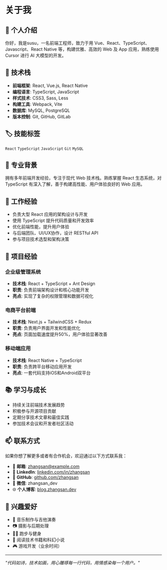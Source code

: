 # 关于我

## 👋 个人介绍

你好，我是susu，一名前端工程师，致力于用 Vue、React、TypeScript、Javascript、React Native 等，构建优雅、高效的 Web 及 App 应用，熟练使用 Cursor 进行 AI 大模型的开发。

## 🚀 技术栈

- **前端框架**: React, Vue.js, React Native
- **编程语言**: TypeScript, JavaScript
- **样式技术**: CSS3, Sass, Less
- **构建工具**: Webpack, Vite
- **数据库**: MySQL, PostgreSQL
- **版本控制**: Git, GitHub, GitLab

## 🏷️ 技能标签

`React` `TypeScript` `JavaScript` `Git` `MySQL`

## 🎯 专业背景

拥有多年前端开发经验，专注于现代 Web 技术栈。熟练掌握 React 生态系统，对 TypeScript 有深入了解，善于构建高性能、用户体验良好的 Web 应用。

## 💼 工作经验

- 负责大型 React 应用的架构设计与开发
- 使用 TypeScript 提升代码质量和开发效率
- 优化前端性能，提升用户体验
- 与后端团队、UI/UX协作，设计 RESTful API
- 参与项目技术选型和架构决策

## 🔧 项目经验

### 企业级管理系统
- **技术栈**: React + TypeScript + Ant Design
- **职责**: 负责前端架构设计和核心功能开发
- **亮点**: 实现了复杂的权限管理和数据可视化

### 电商平台前端
- **技术栈**: Next.js + TailwindCSS + Redux
- **职责**: 负责用户界面开发和性能优化
- **亮点**: 页面加载速度提升50%，用户体验显著改善

### 移动端应用
- **技术栈**: React Native + TypeScript
- **职责**: 负责跨平台移动应用开发
- **亮点**: 一套代码支持iOS和Android双平台

## 📚 学习与成长

- 持续关注前端技术发展趋势
- 积极参与开源项目贡献
- 定期分享技术文章和最佳实践
- 参加技术会议和开发者社区活动

## 📫 联系方式

如果你想了解更多或者有合作机会，欢迎通过以下方式联系我：

- 📧 **邮箱**: zhangsan@example.com
- 💼 **LinkedIn**: [linkedin.com/in/zhangsan](https://linkedin.com/in/zhangsan)
- 🐙 **GitHub**: [github.com/zhangsan](https://github.com/zhangsan)
- 📱 **微信**: zhangsan_dev
- 🌐 **个人博客**: [blog.zhangsan.dev](https://blog.zhangsan.dev)

## 🎨 兴趣爱好

- 🎵 音乐制作与吉他演奏
- 📷 摄影与后期处理
- 🏃‍♂️ 跑步与健身
- 📖 阅读技术书籍和科幻小说
- 🎮 游戏开发（业余时间）

---

*"代码如诗，技术如画，用心雕琢每一行代码，用情感染每一个用户。"*